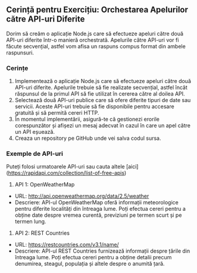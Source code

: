 ## Cerință pentru Exercițiu: Orchestarea Apelurilor către API-uri Diferite

Dorim să creăm o aplicație Node.js care să efectueze apeluri către două API-uri diferite într-o manieră orchestrată. Apelurile către API-uri vor fi făcute secvențial, astfel vom afisa un raspuns compus format din ambele raspunsuri.

### Cerințe

1. Implementează o aplicație Node.js care să efectueze apeluri către două API-uri diferite. Apelurile trebuie să fie realizate secvențial, astfel încât răspunsul de la primul API să fie utilizat în cererea către al doilea API.
2. Selectează două API-uri publice care să ofere diferite tipuri de date sau servicii. Aceste API-uri trebuie să fie disponibile pentru accesare gratuită și să permită cereri HTTP.
3. În momentul implementării, asigură-te că gestionezi erorile corespunzător și afișezi un mesaj adecvat în cazul în care un apel către un API eșuează.
4. Creaza un repository pe GitHub unde vei salva codul sursa.

### Exemple de API-uri

Puteți folosi urmatoarele API-uri sau cauta altele [aici] (https://rapidapi.com/collection/list-of-free-apis)

1. API 1: OpenWeatherMap
- URL: http://api.openweathermap.org/data/2.5/weather
- Descriere: API-ul OpenWeatherMap oferă informații meteorologice pentru diferite localități din întreaga lume. Poți efectua cereri pentru a obține date despre vremea curentă, previziuni pe termen scurt și pe termen lung.


1. API 2: REST Countries
- URL: https://restcountries.com/v3.1/name/
- Descriere: API-ul REST Countries furnizează informații despre țările din întreaga lume. Poți efectua cereri pentru a obține detalii precum denumirea, steagul, populația și altele despre o anumită țară.